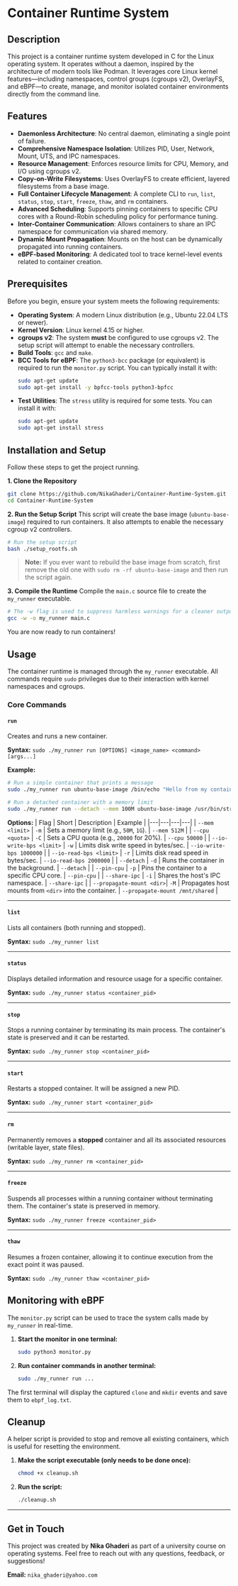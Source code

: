# Container Runtime System

## Description
This project is a container runtime system developed in C for the Linux operating system. It operates without a daemon, inspired by the architecture of modern tools like Podman. It leverages core Linux kernel features—including namespaces, control groups (cgroups v2), OverlayFS, and eBPF—to create, manage, and monitor isolated container environments directly from the command line.

## Features
- **Daemonless Architecture**: No central daemon, eliminating a single point of failure.
- **Comprehensive Namespace Isolation**: Utilizes PID, User, Network, Mount, UTS, and IPC namespaces.
- **Resource Management**: Enforces resource limits for CPU, Memory, and I/O using cgroups v2.
- **Copy-on-Write Filesystems**: Uses OverlayFS to create efficient, layered filesystems from a base image.
- **Full Container Lifecycle Management**: A complete CLI to `run`, `list`, `status`, `stop`, `start`, `freeze`, `thaw`, and `rm` containers.
- **Advanced Scheduling**: Supports pinning containers to specific CPU cores with a Round-Robin scheduling policy for performance tuning.
- **Inter-Container Communication**: Allows containers to share an IPC namespace for communication via shared memory.
- **Dynamic Mount Propagation**: Mounts on the host can be dynamically propagated into running containers.
- **eBPF-based Monitoring**: A dedicated tool to trace kernel-level events related to container creation.

## Prerequisites
Before you begin, ensure your system meets the following requirements:
- **Operating System**: A modern Linux distribution (e.g., Ubuntu 22.04 LTS or newer).
- **Kernel Version**: Linux kernel 4.15 or higher.
- **cgroups v2**: The system **must** be configured to use cgroups v2. The setup script will attempt to enable the necessary controllers.
- **Build Tools**: `gcc` and `make`.
- **BCC Tools for eBPF**: The `python3-bcc` package (or equivalent) is required to run the `monitor.py` script. You can typically install it with:
  ```bash
  sudo apt-get update
  sudo apt-get install -y bpfcc-tools python3-bpfcc
- **Test Utilities**: The `stress` utility is required for some tests. You can install it with:
  ```bash
  sudo apt-get update
  sudo apt-get install stress

## Installation and Setup

Follow these steps to get the project running.

**1. Clone the Repository**

```bash
git clone https://github.com/NikaGhaderi/Container-Runtime-System.git
cd Container-Runtime-System
```

**2. Run the Setup Script**
This script will create the base image (`ubuntu-base-image`) required to run containers. It also attempts to enable the necessary cgroup v2 controllers.

```bash
# Run the setup script
bash ./setup_rootfs.sh
```

> **Note:** If you ever want to rebuild the base image from scratch, first remove the old one with `sudo rm -rf ubuntu-base-image` and then run the script again.

**3. Compile the Runtime**
Compile the `main.c` source file to create the `my_runner` executable.

```bash
# The -w flag is used to suppress harmless warnings for a cleaner output
gcc -w -o my_runner main.c
```

You are now ready to run containers\!

## Usage

The container runtime is managed through the `my_runner` executable. All commands require `sudo` privileges due to their interaction with kernel namespaces and cgroups.

### Core Commands

#### `run`

Creates and runs a new container.

**Syntax:**
`sudo ./my_runner run [OPTIONS] <image_name> <command> [args...]`

**Example:**

```bash
# Run a simple container that prints a message
sudo ./my_runner run ubuntu-base-image /bin/echo "Hello from my container!"

# Run a detached container with a memory limit
sudo ./my_runner run --detach --mem 100M ubuntu-base-image /usr/bin/stress -c 1
```

**Options:**
| Flag | Short | Description | Example |
|---|---|---|---|
| `--mem <limit>` | `-m` | Sets a memory limit (e.g., `50M`, `1G`). | `--mem 512M` |
| `--cpu <quota>` | `-C` | Sets a CPU quota (e.g., `20000` for 20%). | `--cpu 50000` |
| `--io-write-bps <limit>` | `-w` | Limits disk write speed in bytes/sec. | `--io-write-bps 1000000` |
| `--io-read-bps <limit>` | `-r` | Limits disk read speed in bytes/sec. | `--io-read-bps 2000000` |
| `--detach` | `-d` | Runs the container in the background. | `--detach` |
| `--pin-cpu` | `-p` | Pins the container to a specific CPU core. | `--pin-cpu` |
| `--share-ipc` | `-i` | Shares the host's IPC namespace. | `--share-ipc` |
| `--propagate-mount <dir>`| `-M` | Propagates host mounts from `<dir>` into the container. | `--propagate-mount /mnt/shared` |

-----

#### `list`

Lists all containers (both running and stopped).

**Syntax:**
`sudo ./my_runner list`

-----

#### `status`

Displays detailed information and resource usage for a specific container.

**Syntax:**
`sudo ./my_runner status <container_pid>`

-----

#### `stop`

Stops a running container by terminating its main process. The container's state is preserved and it can be restarted.

**Syntax:**
`sudo ./my_runner stop <container_pid>`

-----

#### `start`

Restarts a stopped container. It will be assigned a new PID.

**Syntax:**
`sudo ./my_runner start <container_pid>`

-----

#### `rm`

Permanently removes a **stopped** container and all its associated resources (writable layer, state files).

**Syntax:**
`sudo ./my_runner rm <container_pid>`

-----

#### `freeze`

Suspends all processes within a running container without terminating them. The container's state is preserved in memory.

**Syntax:**
`sudo ./my_runner freeze <container_pid>`

-----

#### `thaw`

Resumes a frozen container, allowing it to continue execution from the exact point it was paused.

**Syntax:**
`sudo ./my_runner thaw <container_pid>`

## Monitoring with eBPF

The `monitor.py` script can be used to trace the system calls made by `my_runner` in real-time.

1.  **Start the monitor in one terminal:**
    ```bash
    sudo python3 monitor.py
    ```
2.  **Run container commands in another terminal:**
    ```bash
    sudo ./my_runner run ...
    ```

The first terminal will display the captured `clone` and `mkdir` events and save them to `ebpf_log.txt`.

## Cleanup

A helper script is provided to stop and remove all existing containers, which is useful for resetting the environment.

1.  **Make the script executable (only needs to be done once):**
    ```bash
    chmod +x cleanup.sh
    ```
2.  **Run the script:**
    ```bash
    ./cleanup.sh
    ```

---

## Get in Touch

This project was created by **Nika Ghaderi** as part of a university course on operating systems. Feel free to reach out with any questions, feedback, or suggestions!

**Email:** `nika_ghaderi@yahoo.com`
